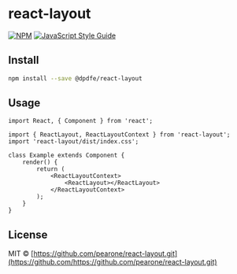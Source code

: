 # react-layout

[![NPM](https://img.shields.io/npm/v/react-layout.svg)](https://www.npmjs.com/package/react-layout) [![JavaScript Style Guide](https://img.shields.io/badge/code_style-standard-brightgreen.svg)](https://standardjs.com)

## Install

```bash
npm install --save @dpdfe/react-layout
```

## Usage

```tsx
import React, { Component } from 'react';

import { ReactLayout, ReactLayoutContext } from 'react-layout';
import 'react-layout/dist/index.css';

class Example extends Component {
    render() {
        return (
            <ReactLayoutContext>
                <ReactLayout></ReactLayout>
            </ReactLayoutContext>
        );
    }
}
```

## License

MIT © [https://github.com/pearone/react-layout.git](https://github.com/https://github.com/pearone/react-layout.git)
